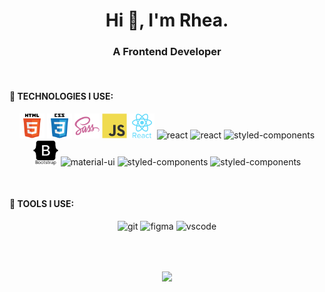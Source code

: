 <h1 align="center">Hi 👋, I'm Rhea. </h1>
<h3 align="center">A Frontend Developer</h3>

<br/>

<h4 align="left">🔨 TECHNOLOGIES I USE: </h4>

<p align="center"> 
<img src="https://raw.githubusercontent.com/devicons/devicon/master/icons/html5/html5-original-wordmark.svg" alt="html5" width="40" height="40"/>
<img src="https://raw.githubusercontent.com/devicons/devicon/master/icons/css3/css3-original-wordmark.svg" alt="css3" width="40" height="40"/> 

 <img src="https://raw.githubusercontent.com/devicons/devicon/master/icons/sass/sass-original.svg" alt="sass" width="40" height="40"/>  
 
  <img src="https://raw.githubusercontent.com/devicons/devicon/master/icons/javascript/javascript-original.svg" alt="javascript" width="40" height="40"/> 
 <img src="https://raw.githubusercontent.com/devicons/devicon/master/icons/react/react-original-wordmark.svg"  alt="react" width="40" height="40"/> 
 <img src="https://react-query-v3.tanstack.com/_next/static/images/emblem-light-628080660fddb35787ff6c77e97ca43e.svg"  alt="react" width="40" height="40"/> 
  <img src="https://uxwing.com/wp-content/themes/uxwing/download/brands-and-social-media/redux-icon.png"  alt="react" width="40" height="40"/>
 
  
<img src="https://uxwing.com/wp-content/themes/uxwing/download/brands-and-social-media/tailwind-css-icon.png"  alt="styled-components" width="40" height="40"/>  
 <img src="https://raw.githubusercontent.com/devicons/devicon/master/icons/bootstrap/bootstrap-plain-wordmark.svg"  alt="bootstrap" width="40" height="40"/> 
<img src="https://img.icons8.com/color/12x/material-ui.png"  alt="material-ui" width="40" height="40"/>
 <img src="https://www.styled-components.com/atom.png"  alt="styled-components" width="40" height="40"/>  
 
 <img src="https://pagepro.co/blog/wp-content/uploads/2020/03/framer-motion.png"  alt="styled-components" width="40" height="40"/>  
</p>

<br/>

<h4 align="left">🔧 TOOLS I USE: </h4>

<p align="center">
 <img src="https://www.vectorlogo.zone/logos/git-scm/git-scm-icon.svg" alt="git" width="40" height="40"/>
 <img src="https://www.vectorlogo.zone/logos/figma/figma-icon.svg" alt="figma" width="40" height="40"/> 
 <img src="https://www.pngfind.com/pngs/m/81-810381_visual-studio-code-visual-studio-code-icon-png.png" alt="vscode" width="40" height="40"/>
</p>

<br/>
<br/>

<p align="center">
<img align="center" margin='5px' src="https://github-readme-stats.vercel.app/api/top-langs/?username=rhenayan&layout=compact&exclude_repo=coffeeholic,BagAholic-ecommerce,front-end-dev-projects,edie,urban-energy,BagAholic-ecommerce,landingPage-consultingAgency,Digital-Agency&show_icons=true&theme=dracula" /> 
</p>









